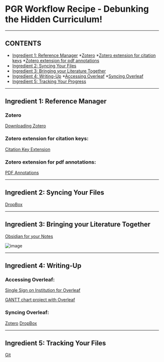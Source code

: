 # PGR Workflow Recipe - Debunking the Hidden Curriculum!

- - -

## CONTENTS

* [Ingredient 1: Reference Manager](#ingredient-1:-reference-manager)
  *[Zotero](#zotero)
  *[Zotero extension for citation keys](#zotero-extension-for-citation-keys)
  *[Zotero extension for pdf annotations](#zotero-extension-for-pdf-annotations)
* [Ingredient 2: Syncing Your Files](#ingredient-2:-syncing-your-files)
* [Ingredient 3: Bringing your Literature Together](#ingredient-3:-bringing-your-literature-together)
* [Ingredient 4: Writing-Up](#ingredient-4:-writing-up)
  *[Accessing Overleaf](#accessing-overleaf)
  *[Syncing Overleaf](#syncing-overleaf)
* [Ingredient 5: Tracking Your Progress](#ingredient-5:-tracking-your-progress)

- - -
## Ingredient 1: Reference Manager

### Zotero
[Downloading Zotero](https://www.zotero.org/download/)

### Zotero extension for citation keys:
[Citation Key Extension](https://retorque.re/zotero-better-bibtex/)

### Zotero extension for pdf annotations:
[PDF Annotations](https://zotfile.com/)

- - -
## Ingredient 2: Syncing Your Files 

[DropBox](https://www.dropbox.com/install)

- - -

## Ingredient 3: Bringing your Literature Together

[Obsidian for your Notes](https://obsidian.md/download)

![image](https://github.com/omiridoue/obsidian-zotero-PhD-workflow/assets/126977992/77b33677-e983-4b78-9386-8efdef811cec)

- - -
## Ingredient 4: Writing-Up

### Accessing Overleaf:
[Single Sign on Institution for Overleaf](https://www.overleaf.com/learn/how-to/Institutional_single_sign-on)

[GANTT chart project with Overleaf](https://www.overleaf.com/7916624512qwtjsvhdtztw#7a7ea3)

### Syncing Overleaf:
[Zotero](https://www.overleaf.com/learn/how-to/How_to_link_your_Overleaf_account_to_Mendeley_and_Zotero)
[DropBox](https://www.overleaf.com/learn/how-to/Dropbox_Synchronization)

- - -
## Ingredient 5: Tracking Your Files

[Git](https://www.overleaf.com/learn/how-to/Git_integration)
